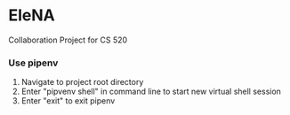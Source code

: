 # EleNA
Collaboration Project for CS 520

### Use pipenv
1. Navigate to project root directory
2. Enter "pipvenv shell" in command line to start new virtual shell session
3. Enter "exit" to exit pipenv